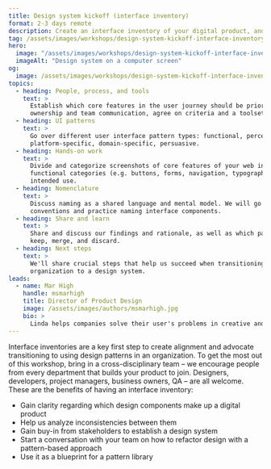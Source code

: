 ```yaml
---
title: Design system kickoff (interface inventory)
format: 2-3 days remote
description: Create an interface inventory of your digital product, and align with your team on how to prioritize refactoring using a design systems methodology.
tag: /assets/images/workshops/design-system-kickoff-interface-inventory/scissors.svg
hero:
  image: "/assets/images/workshops/design-system-kickoff-interface-inventory/design-system-kickoff-interface-inventory.jpg"
  imageAlt: "Design system on a computer screen"
og:
  image: /assets/images/workshops/design-system-kickoff-interface-inventory/og-image.png
topics:
  - heading: People, process, and tools
    text: >
      Establish which core features in the user journey should be prioritized, clarify
      ownership and team communication, agree on criteria and a toolset.
  - heading: UI patterns
    text: >
      Go over different user interface pattern types: functional, perceptual,
      platform-specific, domain-specific, persuasive.
  - heading: Hands-on work
    text: >
      Divide and categorize screenshots of core features of your web interface by
      functional categories (e.g. buttons, forms, navigation, typography, lists) and
      intended use.
  - heading: Nomenclature
    text: >
      Discuss naming as a shared language and mental model. We will go over naming
      conventions and practice naming interface components.
  - heading: Share and learn
    text: >
      Share and discuss our findings and rationale, as well as which patterns we would
      keep, merge, and discard.
  - heading: Next steps
    text: >
      We'll share crucial steps that help us succeed when transitioning an
      organization to a design system.
leads:
  - name: Mar High
    handle: msmarhigh
    title: Director of Product Design
    image: /assets/images/authors/msmarhigh.jpg
    bio: >
      Linda helps companies solve their user's problems in creative and scalable ways. She's experienced in strategy workshop facilitation and user experience design.
---
```


Interface inventories are a key first step to create alignment and advocate transitioning to using design patterns in an organization. To get the most out of this workshop, bring in a cross-disciplinary team – we encourage people from every department that builds your product to join. Designers, developers, project managers, business owners, QA – are all welcome. These are the benefits of having an interface inventory:

- Gain clarity regarding which design components make up a digital product
- Help us analyze inconsistencies between them
- Gain buy-in from stakeholders to establish a design system
- Start a conversation with your team on how to refactor design with a
  pattern-based approach
- Use it as a blueprint for a pattern library

<!--break-->
